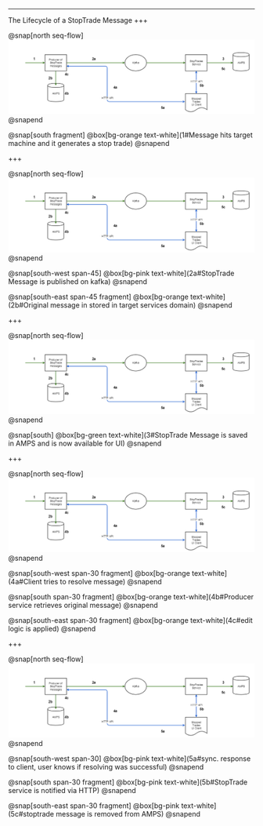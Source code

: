 ---

The Lifecycle of a StopTrade Message
+++

@snap[north seq-flow]
![seq-flow](img/stop-trades-sequence-flow.png)
@snapend

@snap[south fragment]
@box[bg-orange text-white](1#Message hits target machine and it generates a stop trade)
@snapend

+++

@snap[north seq-flow]
![seq-flow](img/stop-trades-sequence-flow.png)
@snapend

@snap[south-west span-45]
@box[bg-pink text-white](2a#StopTrade Message is published on kafka)
@snapend

@snap[south-east span-45 fragment]
@box[bg-orange text-white](2b#Original message in stored in target services domain)
@snapend

+++

@snap[north seq-flow]
![seq-flow](img/stop-trades-sequence-flow.png)
@snapend

@snap[south]
@box[bg-green text-white](3#StopTrade Message is saved in AMPS and is now available for UI)
@snapend

+++

@snap[north seq-flow]
![seq-flow](img/stop-trades-sequence-flow.png)
@snapend


@snap[south-west span-30 fragment]
@box[bg-orange text-white](4a#Client tries to resolve message)
@snapend

@snap[south span-30 fragment]
@box[bg-orange text-white](4b#Producer service retrieves original message)
@snapend

@snap[south-east span-30 fragment]
@box[bg-orange text-white](4c#edit logic is applied)
@snapend

+++

@snap[north seq-flow]
![seq-flow](img/stop-trades-sequence-flow.png)
@snapend


@snap[south-west span-30]
@box[bg-pink text-white](5a#sync. response to client, user knows if resolving was successful)
@snapend

@snap[south span-30 fragment]
@box[bg-pink text-white](5b#StopTrade service is notified via HTTP)
@snapend

@snap[south-east span-30 fragment]
@box[bg-pink text-white](5c#stoptrade message is removed from AMPS)
@snapend
